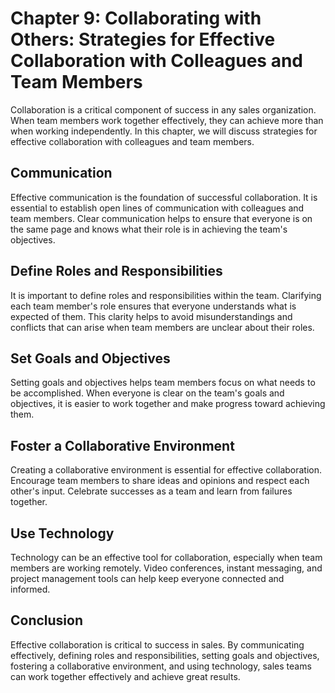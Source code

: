 Chapter 9: Collaborating with Others: Strategies for Effective Collaboration with Colleagues and Team Members
=============================================================================================================

Collaboration is a critical component of success in any sales organization. When team members work together effectively, they can achieve more than when working independently. In this chapter, we will discuss strategies for effective collaboration with colleagues and team members.

Communication
-------------

Effective communication is the foundation of successful collaboration. It is essential to establish open lines of communication with colleagues and team members. Clear communication helps to ensure that everyone is on the same page and knows what their role is in achieving the team's objectives.

Define Roles and Responsibilities
---------------------------------

It is important to define roles and responsibilities within the team. Clarifying each team member's role ensures that everyone understands what is expected of them. This clarity helps to avoid misunderstandings and conflicts that can arise when team members are unclear about their roles.

Set Goals and Objectives
------------------------

Setting goals and objectives helps team members focus on what needs to be accomplished. When everyone is clear on the team's goals and objectives, it is easier to work together and make progress toward achieving them.

Foster a Collaborative Environment
----------------------------------

Creating a collaborative environment is essential for effective collaboration. Encourage team members to share ideas and opinions and respect each other's input. Celebrate successes as a team and learn from failures together.

Use Technology
--------------

Technology can be an effective tool for collaboration, especially when team members are working remotely. Video conferences, instant messaging, and project management tools can help keep everyone connected and informed.

Conclusion
----------

Effective collaboration is critical to success in sales. By communicating effectively, defining roles and responsibilities, setting goals and objectives, fostering a collaborative environment, and using technology, sales teams can work together effectively and achieve great results.
